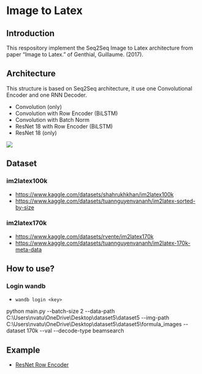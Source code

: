 # Image to Latex

## Introduction

This respository implement the Seq2Seq Image to Latex architecture from paper “Image to Latex.” of Genthial, Guillaume. (2017).

## Architecture

This structure is based on Seq2Seq architecture, it use one Convolutional Encoder and one RNN Decoder.

- Convolution (only)
- Convolution with Row Encoder (BiLSTM)
- Convolution with Batch Norm
- ResNet 18 with Row Encoder (BiLSTM)
- ResNet 18 (only)


<div>
    <image src="https://deforani.sirv.com/Images/Github/Image2Latex/image2latex.png" />
</div>

## Dataset
### im2latex100k
- https://www.kaggle.com/datasets/shahrukhkhan/im2latex100k
- https://www.kaggle.com/datasets/tuannguyenvananh/im2latex-sorted-by-size
### im2latex170k
- https://www.kaggle.com/datasets/rvente/im2latex170k
- https://www.kaggle.com/datasets/tuannguyenvananh/im2latex-170k-meta-data

## How to use?

### Login wandb
- `wandb login <key>`

python main.py --batch-size 2 --data-path C:\Users\nvatu\OneDrive\Desktop\dataset5\dataset5 --img-path C:\Users\nvatu\OneDrive\Desktop\dataset5\dataset5\formula_images --dataset 170k --val --decode-type beamsearch

## Example
- <a href="https://www.kaggle.com/code/tuannguyenvananh/image2latex-resnetbilstm-lstm">ResNet Row Encoder</a>
